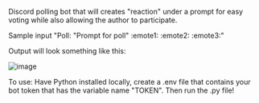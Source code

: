 Discord polling bot that will creates "reaction" under a prompt for easy voting while also allowing the author to participate.

Sample input "Poll: "Prompt for poll" :emote1: :emote2: :emote3:"

Output will look something like this:

![image](https://user-images.githubusercontent.com/79484754/222926179-cd723ac9-def2-47b7-9b27-fb9c5bcd1c6a.png)

To use:
Have Python installed locally, create a .env file that contains your bot token that has the variable name "TOKEN".
Then run the .py file!
